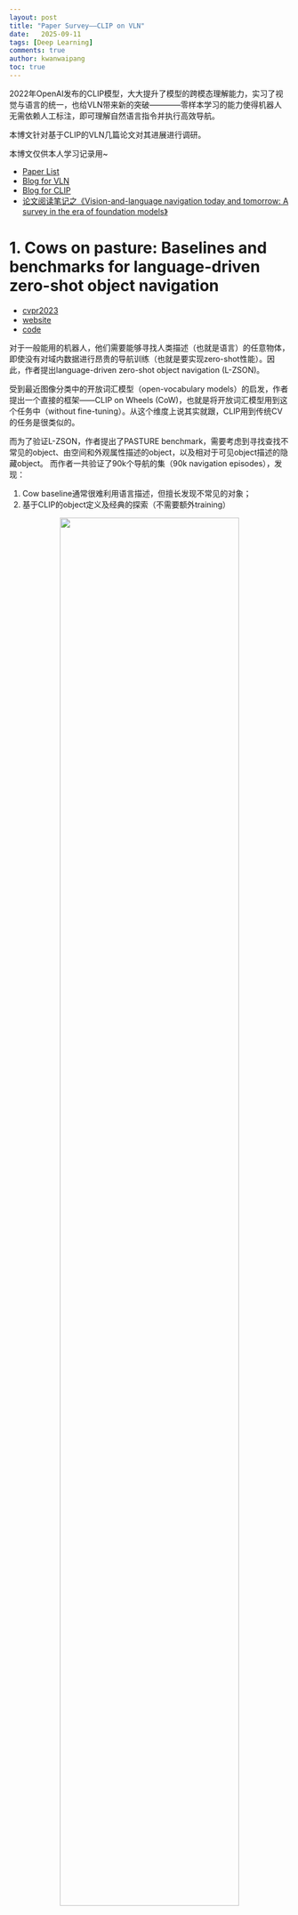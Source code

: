 ```yaml
---
layout: post
title: "Paper Survey——CLIP on VLN"
date:   2025-09-11
tags: [Deep Learning]
comments: true
author: kwanwaipang
toc: true
---
```



<!-- * 目录
{:toc} -->

<!-- # 引言 -->

2022年OpenAI发布的CLIP模型，大大提升了模型的跨模态理解能力，实习了视觉与语言的统一，也给VLN带来新的突破————零样本学习的能力使得机器人无需依赖人工标注，即可理解自然语言指令并执行高效导航。

本博文针对基于CLIP的VLN几篇论文对其进展进行调研。

本博文仅供本人学习记录用~

* [Paper List](https://github.com/KwanWaiPang/Awesome-VLN)
* [Blog for VLN](https://kwanwaipang.github.io/VLN/)
* [Blog for CLIP](https://kwanwaipang.github.io/CLIP/)
* [论文阅读笔记之《Vision-and-language navigation today and tomorrow: A survey in the era of foundation models》](https://kwanwaipang.github.io/VLNsurvery2024/)

<!-- !!!!!!!!!!!!!!!!!!!!!!!!!!!!!!!!!!!!!!!!!!!!!!!!!!!!!!!!!!!!!!!!!!!!!!!!!!!!!!!!!!!!!!!!!!!!!!!!!!!!!!!!!!!!!!!!!!!!!!!!!!! -->


# 1. Cows on pasture: Baselines and benchmarks for language-driven zero-shot object navigation

* [cvpr2023](https://openaccess.thecvf.com/content/CVPR2023/papers/Gadre_CoWs_on_Pasture_Baselines_and_Benchmarks_for_Language-Driven_Zero-Shot_Object_CVPR_2023_paper.pdf)
* [website](https://cow.cs.columbia.edu/)
* [code](https://github.com/columbia-ai-robotics/cow)

对于一般能用的机器人，他们需要能够寻找人类描述（也就是语言）的任意物体，即使没有对域内数据进行昂贵的导航训练（也就是要实现zero-shot性能）。因此，作者提出language-driven zero-shot object navigation (L-ZSON)。

受到最近图像分类中的开放词汇模型（open-vocabulary models）的启发，作者提出一个直接的框架——CLIP on Wheels (CoW)，也就是将开放词汇模型用到这个任务中（without fine-tuning）。从这个维度上说其实就跟，CLIP用到传统CV的任务是很类似的。

而为了验证L-ZSON，作者提出了PASTURE benchmark，需要考虑到寻找查找不常见的object、由空间和外观属性描述的object，以及相对于可见object描述的隐藏object。
而作者一共验证了90k个导航的集（90k navigation episodes），发现：
1. Cow baseline通常很难利用语言描述，但擅长发现不常见的对象；
2. 基于CLIP的object定义及经典的探索（不需要额外training）

<div align="center">
  <img src="../images/微信截图_20250911150618.png" width="80%" />
<figcaption>  
</figcaption>
</div>

本文主要是for object localization的，但是由于有语言的输入，且属于寻找物体，因此跟目标导向的VLN几乎是一样的。对于探索的方法有基于前沿的探索（Frontier based exploration，FBE，可以理解为用地图的探索 ）也有基于learning的（可以理解为用trainable GRU的hidden state来记录）

而对于采用的开发词汇分类器（open-vocabulary classifiers），通过三种策略来fine-turn CLIP模型为object localizers：
1. 采用CLIP的文本编码器来编码k个引用表达，特别指定目标物体在图像的哪个区域。比如`a plant in the top left of the image`。然后匹配当前观测的语言的embedding与CLIP的视觉embedding。计算图像和文本特征的相似性来决定区域的相关分数。
2. 将图像离散化为k个小的patches，然后或者CLIP的patch embedding。然后将每个patch embedding与CLIP文本embeding进行卷积。如果object在patch中，对这个patch的相关分数就会很高。
3. 修改一个可解析（interpretability）的方法，从ViT中提取物体的相关性。使用一个目标CLIP文本embedding以及CLIP视觉编码器的累积梯度信息，进而可以构建输入pixel的相关性的图，当object在视野中可以定性的分割目标。

对于开放词汇检测器与分割器（open-vocabulary detectors and segmentors）采用了两个额外的开发词汇模型来做object localization
* MDETR segmentation model，输入文本和图像，输出box检测。
* OWL-ViT detector用了一系列预测微调配方来将类似CLIP的方法转为物体检测。

实验测试测试了一系列基于CLIP的baseline的SR和SPL（Success weighted by inverse path length）

# 2. CLIP-NAV: USING CLIP FOR ZERO-SHOT VISIONAND-LANGUAGE NAVIGATION

* [PDF](https://arxiv.org/pdf/2211.16649)

本文与上一篇是同期提出的，开创了CLIP在导航中的另一条技术路径。相较于前者依赖全局热力图的暴力搜索策略，CLIP-NAV采用局部增量规划框架，将导航过程分解为单步决策序列：通过CLIP实时计算视觉场景与子指令（如「找厨房门」）的匹配度，直接预测最优动作（左转/直行）。

VLN要面对的场景都是比较复杂的：如任意的语言指令、多样性的环境。而CLIP等视觉语言模型在zero-shot目标识别等都展示了强大的性能，因此作者在本文中尝试探究这些方法能否实现zero-shot的language grounding。本质上跟上文是有点像的，都是把CLIP用到VLN中（without any dataset-specific finetuning），作为尝试性论文，只是上一篇以object navigation为主题，本篇更细化到VLN上。

此前的VLN方法都是采用监督学习,模型首先在"seen"环境及指令下训练的,然后在"seen"以及"unseen"环境下验证.这类型的方法没见过的环境中通常有明显的性能drop.如下图所示:

<div align="center">
  <img src="../images/微信截图_20250914100033.png" width="80%" />
<figcaption>  
</figcaption>
</div>

此外,现有的VLN模型也都是dataset specific的,也就是在一个数据集下训练的模型难以泛化到另一个数据集上.比如在REVERIE上训练的,在SOON上可能得不到类似的结果(虽然这两个数据集都是很像的,都是coarse-grained instruction following task).不过这主要是由于训练数据不够导致的。虽然可以通过一些数据增强来改善，但是提升还是有限的。

作者所提出的方法包含三步：
1. 指令分解-将粗粒度（coarse-grained）指令分解为关键短语。
2. 视觉语言定位（Vision-Language Grounding）-使用CLIP在环境中找到keyphrase
3. 采用CLIP的分数来做导航决策

下面也对用作者提出的指令分解方法与GPT-3做指令分解的区别
<div align="center">
  <img src="../images/微信截图_20250914102140.png" width="80%" />
  <img src="../images/微信截图_20250914102200.png" width="80%" />
<figcaption>  
作者将指令分解的时候会分为：Navigational components (NC) and Activity components (AC)
</figcaption>
</div>

将指令分解为keyphrases后，作者就用于在Matterport3D的导航中，而Matterport3D的每个节点但都是agent的360度的全景图像，而为了选择全景图中的导航方向，作者将其分为4个分开的image，每张图包含了agent大概90度的空间。然后图片分别与语言指令通过CLIP进行匹配，选择匹配最大的为方向。其中AC指令如果超过一定的阈值或满足停止的条件时就会执行`stop`

<div align="center">
  <img src="../images/微信截图_20250914103003.png" width="80%" />
<figcaption> 
上图的红色就是选定的图像 
</figcaption>
</div>

下图则是为整个CLIP-Nav的框架。每一步将全景图分为4张图像。通过CLIP选择一张图像。进而可以获得该图片对应的可以导航邻近节点，然后选择最近的节点。
此外，NC grouding score也会决定什么时候选择下一个keyphrase。比如，`Go to the kitchen`如果 grounding score一直高于一定的阈值，我们就假设agent可以成功导航到kitchen，并且可以执行next keyphrase。因此CLIP不仅仅是选择导航的方向，还是决定agent什么时候到达中间的目标位置。

<div align="center">
  <img src="../images/微信截图_20250914103509.png" width="80%" />
<figcaption> 
</figcaption>
</div>

同时由于选择节点的时候采用的是最近的节点，因此作者额外提出了一个 backtracking mechanism，如下图所示。用来决定agent是否需要回溯一些节点。

<div align="center">
  <img src="../images/微信截图_20250914104435.png" width="80%" />
<figcaption> 
</figcaption>
</div>

不过从实验的表格上来看，似乎并没有作者所宣称的效果，只是额外定义了Relative Change in Success (RCS)指标来证明效果更好，但是成功率这些是远不如supervised learning的

<div align="center">
  <img src="../images/微信截图_20250914104854.png" width="80%" />
<figcaption> 
</figcaption>
</div>


# 3. ESC: Exploration with Soft Commonsense Constraints for Zero-shot Object Navigation

* [PDF](https://proceedings.mlr.press/v202/zhou23r/zhou23r.pdf)

本文提出了一种新的zero-shot的目标导航方法。软常识约束下的探索（Exploration with Soft Commonsense constraints，ESC)。通过预训练模型引入常识推理机制，而不需要导航经验或者其他的视觉环境的训练。
1. ESC利用预训练视觉语言模型（GLIP）来做open-world prompt-based grounding（开放世界提示定位）以及采用预训练的commonsense 语言模型来做房间和物体的推理（这部分属于场景理解/scene understanding）。
2. ESC通过把导航动作建模为用于高效探索的软逻辑词（soft logic predicates），实现将commonsense知识转换为导航action，这部分（Frontier-based Exploration 和Probabilistic Soft Logic，PSL）就是将大语言模型（LLM）推理的commonsense知识转换为执行action。

而本文验证也是以object goal navigation的benchmark来评估的。

ESC框架如下图所示。首先将输入的图像转换为场景的语言理解，然后将其投影为语义地图（semantic map），然后利用LLM来进行常识推理，进而获取目标物体与其他物体、房间的空间关系。最后通过结合Frontier-based Exploration与场景语义理解，还有通过Probabilistic Soft Logic实现commonsense的推理。

<div align="center">
  <img src="../images/微信截图_20250914143449.png" width="80%" />
<figcaption> 
</figcaption>
</div>

* 开放世界语义理解：为了利用LLM来做导航推理，需要将输入的RGB图像转换为语言形式的语言内容。这部分的实现是采用GLIP
* 语言地图的构建（Semantic Map Construction）：基于输入的depth，agent的位置，相机的参数，可以实现2D图像pixel转换到3D空间，并且存储为3D voxel的形式，然后再将其沿着高度维度进行投影即可获得2D导航地图（其实也就是栅格地图）

对于探索采用的是一种启发式探索方法，基于边界的探索（Frontier-based Exploration，FBE）

至于性能效果则是比前面的CoW要好不少。

<div align="center">
  <img src="../images/微信截图_20250914144949.png" width="80%" />
<figcaption> 
</figcaption>
</div>

最后值得一提的是，写这篇博文的初衷其实是参考了这篇文献推文的[10年VLN之路：详解具身智能「视觉-语言-导航」三大技术拐点！](https://mp.weixin.qq.com/s/FvPMMnaHNovsU28xC-agRg)当时觉得这篇推文写得很差，每个字都懂连起来既没有逻辑性，又没有连贯性，所以打算针对性的把里面提到VLN的四个CLIP工作阅读一下，结果读了3个发现两个都不是直接跟VLN有关系的😂并且也没有一个明显的技术发展的脉络。。。。。。

~~~
补充，下面的也不是😂
不过勉强也是可以跟VLN扯上关系的，只是这是以探索或者说物体/目标导航为主的，或者可以理解为目标导向的VLN
~~~

# 4. VLFM: Vision-Language Frontier Maps for Zero-Shot Semantic Navigation

* [PDF](https://arxiv.org/pdf/2312.03275)

所谓的Vision-Language Frontier Maps（VLFM）是受到了人类推理的启发，旨在在新环境中导航到unseen的语义object。
VLFM通过输入的深度观测构建栅格地图（occupancy map）。利用RGB观测以及预训练的视觉-语言模型来生成language-grounded value map。
VLFM利用这张map来识别最promising frontier（最有前途的前沿）来探索给定的物体类型。
VLFM通过预训练的VLM来选择哪个frontiers是最可能到达语义目标区域。与此前的工作不一样，不再依赖于目标检测或者语义模型进行文本推理，而是采用视觉-语言模型，直接从RGB中提取语义值，然后通过与文本构建cosine similarity score来定位目标。
并且其zero-shot的特性也使得它可以移植到波士顿动力移动操作平台上。

如下图所示，框架可以分为三部分：
1. 初始化/initialization：机器人原地旋转一整圈，以建立其边界（frontier）和language-grounded value map。
2. 探索/exploration：机器人持续更新边界（frontier）和value map，以创建frontier waypoints，并选择最有价值的航路点来定位指定的目标对象类别并导航到它。一旦找到目标object类别，就会导航过去。
3. 目标导航/goal navigation：机器人简答的导航到最靠近所检测的目标物体的地方，然后触发`STOP`.

<div align="center">
  <img src="../images/微信截图_20250914152240.png" width="80%" />
<figcaption> 
</figcaption>
</div>


* 对于Frontier waypoint generation：采用depth以及里程计观测来构建障碍物的top-down 2D地图。基于机器人的位置会更新可探索的区域。对于障碍物的位置，通过把depth image转换为point cloud，然后投影到2D栅格上。进一步的，识别区分探索与未探索区域的边界，用其midpoint作为潜在的frontier waypoint。随着机器人探索区域，frontier的数量和位置都会变化，直到整个环境都被探索了且没有frontier。
* 对于Value map generation：作者采用预训练好的视觉语言模型，BLIP-2（CLIP的图像到文本检索），来直接从机器人当前的RGB观测以及包含目标物体的txet prompt来计算cosine similarity score。而这个score会进一步的投影成value map。这个值是用作confidence value来辅助frontiers的选择以及目标的定位的。

<div align="center">
  <img src="../images/微信截图_20250914154533.png" width="80%" />
<figcaption> 
</figcaption>
</div>

至于最终的物体检测采用的是Grounding-DINO。

从实验结果来看，虽然比起其他方法都有一定的提升，但是在不同数据集下的差异还是比较大的~

<div align="center">
  <img src="../images/微信截图_20250914154750.png" width="80%" />
<figcaption> 
</figcaption>
</div>

论文[网站](http://naoki.io/vlfm)上有对应的实验demo。




# 参考资料
* [10年VLN之路：详解具身智能「视觉-语言-导航」三大技术拐点！](https://mp.weixin.qq.com/s/FvPMMnaHNovsU28xC-agRg)
